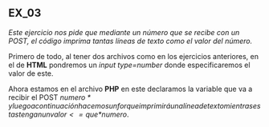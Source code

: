 ## EX_03

*Este ejercicio nos pide que mediante un número que se recibe con un POST, el
código imprima tantas líneas de texto como el valor del número.*

Primero de todo, al tener dos archivos como en los ejercicios anteriores, en el de
**HTML** pondremos un *input type=number* donde especificaremos el valor de este.

Ahora estamos en el archivo **PHP** en este declaramos la variable que va a recibir
el POST *$numero* y luego a continuación hacemos un for que imprimirá una línea
de texto mientras estas tengan un valor <= que *$numero*.
